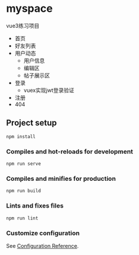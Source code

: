 # myspace

vue3练习项目
* 首页
* 好友列表
* 用户动态
    * 用户信息
    * 编辑区
    * 帖子展示区
* 登录
    * vuex实现jwt登录验证
* 注册
* 404

## Project setup
```
npm install
```

### Compiles and hot-reloads for development
```
npm run serve
```

### Compiles and minifies for production
```
npm run build
```

### Lints and fixes files
```
npm run lint
```

### Customize configuration
See [Configuration Reference](https://cli.vuejs.org/config/).
